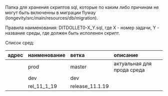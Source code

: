 Папка для хранения скриптов sql, которые по каким либо причинам не могут быть включенны в миграции flyway (longevity/src/main/resources/db/migration).

Правила наименования: DITDOLLET0-X_Y.sql, где X - номер задачи, Y - название среды, где должен быть исполенен скрипт.

Список сред:

| адрес | наименование | ветка           | описание                   |
|:------|:-------------|:----------------|:---------------------------|
|       | prod         | master          | актуальная для прода среда |
|       | dev          | dev             |                            |
|       | rel_11_1_19  | release_11.1.19 |                            |
